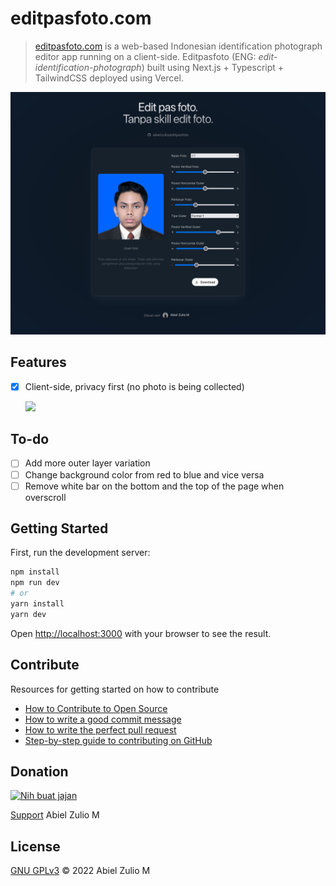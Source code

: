 # editpasfoto.com

> [editpasfoto.com](https://editpasfoto.com) is a web-based Indonesian identification photograph editor app running on a client-side. Editpasfoto (ENG: _edit-identification-photograph_) built using Next.js + Typescript + TailwindCSS deployed using Vercel.

![](/assets/main.png)

## Features

- [x] Client-side, privacy first (no photo is being collected)

  ![](/assets/no-upload.gif)

## To-do

- [ ] Add more outer layer variation
- [ ] Change background color from red to blue and vice versa
- [ ] Remove white bar on the bottom and the top of the page when overscroll

## Getting Started

First, run the development server:

```bash
npm install
npm run dev
# or
yarn install
yarn dev
```

Open [http://localhost:3000](http://localhost:3000) with your browser to see the result.

## Contribute

Resources for getting started on how to contribute

- [How to Contribute to Open Source](https://opensource.guide/how-to-contribute/)
- [How to write a good commit message ](https://dev.to/chrissiemhrk/git-commit-message-5e21)
- [How to write the perfect pull request](https://github.blog/2015-01-21-how-to-write-the-perfect-pull-request/)
- [Step-by-step guide to contributing on GitHub](https://www.dataschool.io/how-to-contribute-on-github/)

## Donation

<a href="https://www.nihbuatjajan.com/lio" target="_blank"><img src="https://d4xyvrfd64gfm.cloudfront.net/buttons/default-cta.png" alt="Nih buat jajan" style="height: 51px !important;" ></a>

[Support](https://www.nihbuatjajan.com/lio) Abiel Zulio M

## License

[GNU GPLv3](https://choosealicense.com/licenses/gpl-3.0/) © 2022 Abiel Zulio M
